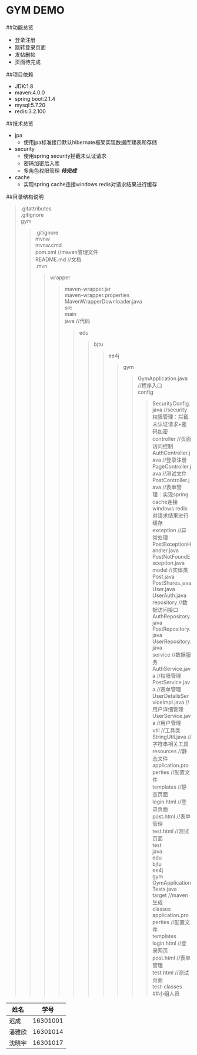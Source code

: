 GYM DEMO
===========================
##功能总览
* 登录注册
* 跳转登录页面
* 发帖删帖
* 页面待完成

##项目依赖
* JDK:1.8
* maven:4.0.0
* spring boot:2.1.4
* mysql:5.7.20
* redis:3.2.100

##技术总览
* jpa
    * 使用jpa标准接口默认hibernate框架实现数据库建表和存储
* security
    * 使用spring security拦截未认证请求
    * 密码加密后入库
    * 多角色权限管理 ***待完成***
* cache
    * 实现spring cache连接windows redis对请求结果进行缓存
    
##目录结构说明  
> .gitattributes  
> .gitignore  
> gym   
> > .gitignore  
> > mvnw  
> > mvnw.cmd  
> > pom.xml                                                       //maven管理文件  
> > README.md                                                     //文档      
> > .mvn  
> > > wrapper  
> > > > maven-wrapper.jar  
> > > > maven-wrapper.properties  
> > > > MavenWrapperDownloader.java  
> > src  
> > > main  
> > > > java                                                    //代码  
> > > > > edu  
> > > > > > bjtu  
> > > > > > > ee4j  
> > > > > > > > gym  
> > > > > > > > > GymApplication.java                 //程序入口  
> > > > > > > > > config  
> > > > > > > > > > SecurityConfig.java             //security权限管理：拦截未认证请求+密码加密    
> > > > > > > > > controller                           //页面访问控制  
> > > > > > > > > > AuthController.java             //登录注册  
> > > > > > > > > > PageController.java             //测试文件  
> > > > > > > > > > PostController.java             //表单管理：实现spring cache连接windows redis对请求结果进行缓存  
> > > > > > > > > exception                            //异常处理  
> > > > > > > > > > PostExceptionHandler.java  
> > > > > > > > > > PostNotFoundException.java   
> > > > > > > > > model                                //实体类  
> > > > > > > > > > Post.java  
> > > > > > > > > > PostShares.java  
> > > > > > > > > > User.java  
> > > > > > > > > > UserAuth.java  
> > > > > > > > > repository                           //数据访问接口  
> > > > > > > > > > AuthRepository.java  
> > > > > > > > > > PostRepository.java  
> > > > > > > > > > UserRepository.java   
> > > > > > > > > service                              //数据服务  
> > > > > > > > > > AuthService.java                //权限管理  
> > > > > > > > > > PostService.java                //表单管理  
> > > > > > > > > > UserDetailsServiceImpl.java     //用户详细管理  
> > > > > > > > > > UserService.java                //用户管理    
> > > > > > > > > util                                 //工具类  
> > > > > > > > > > StringUtil.java                //字符串相关工具  
> > > > resources                                               //静态文件  
> > > > > application.properties                             //配置文件   
> > > > > templates                                           //静态页面  
> > > > > > login.html                                    //登录页面  
> > > > > > post.html                                     //表单管理  
> > > > > > test.html                                     //测试页面    
> > > test  
> > > > java  
> > > > > edu  
> > > > > > bjtu  
> > > > > > > ee4j  
> > > > > > > > gym  
> > > > > > > > > GymApplicationTests.java   
> > target                                                        //maven生成  
> > > classes  
> > > > application.properties                                //配置文件    
> > > > templates  
> > > > > login.html                                       //登录网页  
> > > > > post.html                                        //表单管理  
> > > > > test.html                                        //测试页面    
> > > test-classes                                                  
##小组人员

|姓名|学号|
|---|---|
|迟成|16301001|
|潘雅欣|16301014|
|沈晓宇|16301017|